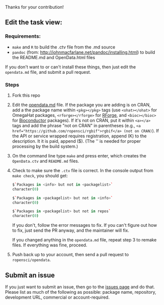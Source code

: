 Thanks for your contribution!

## Edit the task view:

### Requirements:

* `make` and `R` to build the .ctv file from the .md source
* `pandoc` (from: http://johnmacfarlane.net/pandoc/installing.html) to build the README.md and OpenData.html files

If you don't want to or can't install these things, then just edit the `opendata.md` file, and submit a pull request.

### Steps

1. Fork this repo
2. Edit the [opendata.md](https://github.com/ropensci/OpenData/blob/master/opendata.md) file. If the package you are adding is on CRAN, add a the package name within `<pkg></pkg>` tags (use `<ohat></ohat>` for OmegaHat packages, `<rforge></rforge>` for [RForge](https://r-forge.r-project.org/), and `<bioc></bioc>` for [Bioconductor](http://www.bioconductor.org/) packages). If it's not on CRAN, put it within `<a></a>` tags and add the phrase "not on CRAN" in parentheses (e.g., `<a href="https://github.com/ropensci/rgbif">rgbif</a> (not on CRAN)`).
If the API or service wrapped requires registration, append (K) to the description. It it is paid, append (\$). (The '\' is needed for proper processing by the build system.)
3. On the command line type `make` and press enter, which creates the `OpenData.ctv` and `README.md` files.
4. Check to make sure the `.ctv` file is correct. In the console output from `make check`, you should get:

    ```coffee
    $`Packages in <info> but not in <packagelist>`
    character(0)

    $`Packages in <packagelist> but not in <info>`
    character(0)

    $`Packages in <packagelist> but not in repos`
    character(0)
    ```

    If you don't, follow the error messages to fix. If you can't figure out how to fix, just send the PR anyway, and the maintainer will fix.

    If you changed anything in the `opendata.md` file, repeat step 3 to remake files. If everything was fine, proceed.
5. Push back up to your account, then send a pull request to `ropensci/opendata`.

## Submit an issue

If you just want to submit an issue, then go to the [issues page](https://github.com/ropensci/opendata/issues?state=open) and do that. Please list as much of the following as possible: package name, repository, development URL, commercial or account-required.
